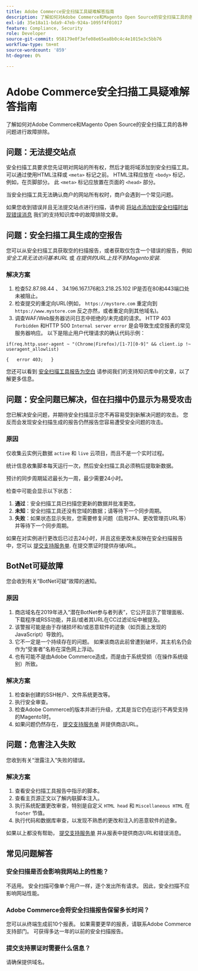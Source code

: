```yaml
---
title: Adobe Commerce安全扫描工具疑难解答指南
description: 了解如何对Adobe Commerce和Magento Open Source的安全扫描工具的各种问题进行故障排除。
exl-id: 35e18a11-bda9-47eb-924a-1095f4f01017
feature: Compliance, Security
role: Developer
source-git-commit: 958179e0f3efe08e65ea8b0c4c4e1015e3c5bb76
workflow-type: tm+mt
source-wordcount: '859'
ht-degree: 0%

---
```


# Adobe Commerce安全扫描工具疑难解答指南

了解如何对Adobe Commerce和Magento Open Source的安全扫描工具的各种问题进行故障排除。

## 问题：无法提交站点

安全扫描工具要求您先证明对网站的所有权，然后才能将域添加到安全扫描工具。 可以通过使用HTML注释或 `<meta>` 标记之前。 HTML注释应放在 `<body>` 标记，例如，在页脚部分。 此 `<meta>` 标记应放置在页面的 `<head>` 部分。

当安全扫描工具无法确认商户的网站所有权时，商户会遇到一个常见问题。

如果您收到错误并且无法提交站点进行扫描，请参阅 [将站点添加到安全扫描时出现错误消息](/help/troubleshooting/miscellaneous/error-message-adding-site-into-security-scan.md) 我们的支持知识库中的故障排除文章。

## 问题：安全扫描工具生成的空报告

您可以从安全扫描工具获取空的扫描报告，或者获取仅包含一个错误的报告，例如 *安全工具无法访问基本URL* 或 *在提供的URL上找不到Magento安装*.

### 解决方案

1. 检查52.87.98.44 、 34.196.167.176和3.218.25.102 IP是否在80和443端口处未被阻止。
1. 检查提交的重定向URL(例如， `https://mystore.com` 重定向到 `https://www.mystore.com` 反之亦然，或者重定向到其他域名)。
1. 调查WAF/Web服务器访问日志中拒绝的/未完成的请求。 HTTP 403 `Forbidden` 和HTTP 500 `Internal server error` 是会导致生成空报表的常见服务器响应。 以下是阻止用户代理请求的确认代码示例：

```code block
if(req.http.user-agent ~ "(Chrome|Firefox)/[1-7][0-9]" && client.ip !~ useragent_allowlist)

{   error 403;   }
```

您还可以看到 [安全扫描工具报告为空白](/help/troubleshooting/miscellaneous/the-security-scan-tool-report-is-blank.md) 请参阅我们的支持知识库中的文章，以了解更多信息。

## 问题：安全问题已解决，但在扫描中仍显示为易受攻击

您已解决安全问题，并期待安全扫描显示您不再容易受到新解决问题的攻击。 您反而会发现安全扫描生成的报告仍然报告您容易遭受安全问题的攻击。

### 原因

仅收集云实例元数据 `active` 和 `live` 云项目，而且不是一个实时过程。

统计信息收集脚本每天运行一次，然后安全扫描工具必须稍后提取新数据。

预计的同步周期延迟最长为一周，最少需要24小时。

检查中可能会显示以下状态：

1. **通过**：安全扫描工具已扫描您更新的数据并批准更改。
1. **未知**：安全扫描工具还没有您域的数据；请等待下一个同步周期。
1. **失败**：如果状态显示失败，您需要修复问题（启用2FA、更改管理员URL等） 并等待下一个同步周期。

如果在对实例进行更改后已过去24小时，并且这些更改未反映在安全扫描报告中，您可以 [提交支持服务单](/help/help-center-guide/help-center/magento-help-center-user-guide.md#submit-ticket). 在提交票证时提供存储URL。

## BotNet可疑故障

您会收到有关“BotNet可疑”故障的通知。

### 原因

1. 商店域名在2019年进入“潜在BotNet参与者列表”，它公开显示了管理面板、下载程序或RSS功能，并且/或者其URL在CC过滤论坛中被提及。
1. 该警报可能是由于存储损坏和/或恶意软件的迹象（如页面上发现的JavaScript）导致的。
1. 它不一定是一个持续存在的问题。 如果该商店此前曾遭到破坏，其主机名仍会作为“受害者”名称在深色网上浮动。
1. 也有可能不是由Adobe Commerce造成，而是由于系统受损（在操作系统级别）所致。

### 解决方案

1. 检查新创建的SSH帐户、文件系统更改等。
1. 执行安全审查。
1. 检查Adobe Commerce的版本并进行升级，尤其是当它仍在运行不再受支持的Magento1时。
1. 如果问题仍然存在， [提交支持服务单](/help/help-center-guide/help-center/magento-help-center-user-guide.md#submit-ticket) 并提供商店URL。

## 问题：危害注入失败

您收到有关“泄露注入”失败的错误。

### 解决方案

1. 查看安全扫描工具报告中指示的脚本。
1. 查看主页源正文以了解内联脚本注入。
1. 执行系统配置更改审查，特别是自定义 `HTML head` 和 `Miscellaneous HTML` 在 `footer` 节值。
1. 执行代码和数据库审查，以发现不熟悉的更改和注入的恶意软件的迹象。

如果以上都没有帮助， [提交支持服务单](/help/help-center-guide/help-center/magento-help-center-user-guide.md#submit-ticket) 并从报表中提供商店URL和错误消息。

## 常见问题解答

### 安全扫描是否会影响我网站上的性能？

不适用。 安全扫描可像单个用户一样，逐个发出所有请求。 因此，安全扫描不应影响网站性能。

### Adobe Commerce会将安全扫描报告保留多长时间？

您可以从终端生成前10个报表。 如果需要更早的报表，请联系Adobe Commerce支持部门。 可获得多达一年的以前的安全扫描报告。

### 提交支持票证时需要什么信息？

请确保提供域名。
